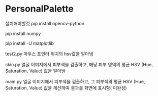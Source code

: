 # PersonalPalette
설치해야할것
pip install opencv-python

pip install numpy

pip install -U matplotlib

test2.py 
마우스 포인터 위치의 hsv값을 알아냄

skin.py
얼굴 이미지에서 피부색을 검출하고, 해당 피부 영역의 평균 HSV (Hue, Saturation, Value) 값을 알아냄

main.py
얼굴 이미지에서 피부색을 검출하고, 그 피부색의 평균 HSV (Hue, Saturation, Value) 값을 계산하여 결과를 화면에 표시함( 미완성)
